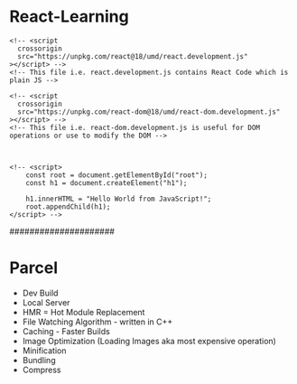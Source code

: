 # React-Learning


    <!-- <script
      crossorigin
      src="https://unpkg.com/react@18/umd/react.development.js"
    ></script> -->
    <!-- This file i.e. react.development.js contains React Code which is plain JS -->

    <!-- <script
      crossorigin
      src="https://unpkg.com/react-dom@18/umd/react-dom.development.js"
    ></script> -->
    <!-- This file i.e. react-dom.development.js is useful for DOM operations or use to modify the DOM -->



    <!-- <script>
        const root = document.getElementById("root");
        const h1 = document.createElement("h1");

        h1.innerHTML = "Hello World from JavaScript!";
        root.appendChild(h1);
    </script> -->

#####################

  # Parcel

  - Dev Build
  - Local Server
  - HMR = Hot Module Replacement
  - File Watching Algorithm - written in C++
  - Caching - Faster Builds
  - Image Optimization (Loading Images aka most expensive operation)
  - Minification
  - Bundling
  - Compress

